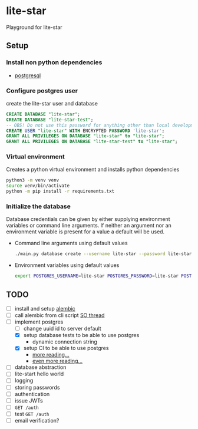 # lite-star
Playground for lite-star

## Setup
### Install non python dependencies
* [postgresql](https://www.postgresql.org/download/)
### Configure postgres user
create the lite-star user and database
```sql
CREATE DATABASE "lite-star";
CREATE DATABASE "lite-star-test";
-- OBS! Do not use this password for anything other than local development!
CREATE USER "lite-star" WITH ENCRYPTED PASSWORD 'lite-star';
GRANT ALL PRIVILEGES ON DATABASE "lite-star" to "lite-star";
GRANT ALL PRIVILEGES ON DATABASE "lite-star-test" to "lite-star";
```

### Virtual environment
Creates a python virtual environment and installs python dependencies 
```bash
python3 -m venv venv
source venv/bin/activate
python -m pip install -r requirements.txt
```

### Initialize the database
Database credentials can be given by either supplying environment variables or command line arguments. 
If neither an argument nor an environment variable is present for a value a default will be used.
* Command line arguments using default values
  ```bash
  ./main.py database create --username lite-star --password lite-star --database lite-star --host localhost --port 5432
  ```
* Environment variables using default values
  ```bash
  export POSTGRES_USERNAME=lite-star POSTGRES_PASSWORD=lite-star POSTGRES_DATABASE=lite-star POSTGRES_HOST=localhost POSTGRES_PORT=5432 && ./main.py
  ```
  
## TODO
- [ ] install and setup [alembic](https://alembic.sqlalchemy.org/en/latest/)
- [ ] call alembic from cli script [SO thread](https://stackoverflow.com/questions/24622170/using-alembic-api-from-inside-application-code)
- [ ] implement postgres
  - [ ] change uuid id to server default 
  - [x] setup database tests to be able to use postgres
    * dynamic connection string
  - [x] setup CI to be able to use postgres 
    * [more reading...](https://medium.com/qest/database-for-ci-cd-tests-quickly-and-inexpensively-96e3116ce72f)
    * [even more reading...](https://docs.github.com/en/actions/using-containerized-services/creating-postgresql-service-containers)
- [ ] database abstraction
- [ ] lite-start hello world
- [ ] logging
- [ ] storing passwords
- [ ] authentication
- [ ] issue JWTs
- [ ] `GET /auth`
- [ ] test `GET /auth`
- [ ] email verification?
